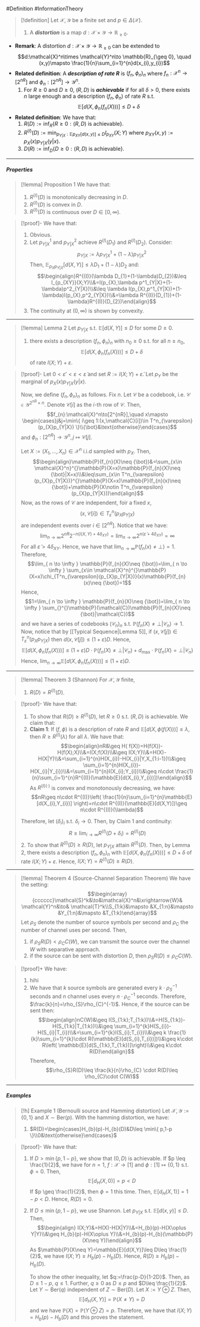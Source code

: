 #Definition #InformationTheory 

> [!definition]
> Let $\mathcal{X},\mathcal{Y}$ be a finite set and $p\in \Delta(\mathcal{X})$. 
> 1. A ***distortion*** is a map $d:\mathcal{X}\times \mathcal{Y}\to \mathbb{R}_{\geq 0}$.

- **Remark**: A distortion $d:\mathcal{X}\times \mathcal{Y}\to \mathbb{R}_{\geq 0}$ can be extended to $$d:\mathcal{X}^n\times \mathcal{Y}^n\to \mathbb{R}_{\geq 0}, \quad (x,y)\mapsto \frac{1}{n}\sum_{i=1}^{n}d(x_{i},y_{i})$$
- **Related definition**: A ***description of rate $R$*** is $(f_{n},\phi_{n})_{n}$ where $f_{n}:\mathcal{X}^n\to [2^{nR}]$ and $\phi_{n}:[2^{nR}]\to \mathcal{Y}^n$.
	1. For $R\geq 0$ and $D\geq 0$, $(R,D)$ is ***achievable*** if for all $\delta>0$, there exists $n$ large enough and a description $(f_{n},\phi_{n})$ of rate $R$ s.t. $$\mathbb{E}[d(X,\phi_{n}(f_{n}(X)))]\leq D+\delta$$
- **Related definition**: We have that:
	1. $R(D):=\inf_{R}\{ R\geq 0 :(R,D)\text{ is achievable} \}$.
	2. $R^{(I)}(D):=\min_{p_{Y|X}: \mathbb{E}p_{XY}[d(x,y)]\leq D}I_{p_{XY}}(X;Y)$ where $p_{XY}(x,y):=p_{X}(x)p_{Y|X}(y|x)$.
	3. $D(R):=\inf_{D}\{ D\geq 0 :(R,D)\text{ is achievable} \}$.
---
##### Properties
> [!lemma] Proposition 1
> We have that:
> 1. $R^{(I)}(D)$ is monotonically decreasing in $D$. 
> 2. $R^{(I)}(D)$ is convex in $D$. 
> 3. $R^{(I)}(D)$ is continuous over $D\in [0,\infty)$.

> [!proof]-
> We have that:
> 1. Obvious.
> 2. Let $p^1_{Y|X}$ and $p^2_{Y|X}$ achieve $R^{(I)}(D_{1})$ and $R^{(I)}(D_{2})$. Consider: $$p_{Y|X}:=\lambda p^1_{Y|X}+(1-\lambda)p^2_{Y|X}$$Then, $\mathbb{E}_{p_{X}p_{Y|X}}[d(X,Y)]\leq \lambda D_{1}+(1-\lambda)D_{2}$ and: $$\begin{align}R^{(I)}(\lambda D_{1}+(1-\lambda)D_{2})&\leq I_{p_{XY}}(X;Y)\\&=I(p_{X},\lambda p^1_{Y|X}+(1-\lambda)p^2_{Y|X})\\&\leq \lambda I(p_{X},p^1_{Y|X})+(1-\lambda)I(p_{X},p^2_{Y|X})\\&=\lambda R^{(I)}(D_{1})+(1-\lambda)R^{(I)}(D_{2})\end{align}$$
> 3. The continuity at $(0,\infty)$ is shown by convexity. 
---
> [!lemma] Lemma 2
> Let $p_{Y|X}$ s.t. $\mathbb{E}[d(X,Y)]\leq D$ for some $D\geq 0$. 
> 1. there exists a description $(f_{n},\phi_{n})_{n}$ with $n_{0}\geq 0$ s.t. for all $n\geq n_{0}$, $$\mathbb{E}[d(X,\phi_{n}(f_{n}(X)))]\leq D+\delta$$ of rate $I(X;Y)+\varepsilon$.

> [!proof]-
> Let $0<\varepsilon'<\varepsilon<\tilde{\varepsilon}$ and set $R:=I(X;Y)+\tilde{\varepsilon}$. Let $p_{Y}$ be the marginal of $p_{X}(x)p_{Y|X}(y|x)$.
> 
> Now, we define $(f_{n},\phi_{n})_{n}$ as follows. Fix $n$. Let $\mathcal{C}$ be a codebook, i.e. $\mathcal{C}\in \mathcal{Y}^{2^{nR}\times n}$. Denote $\mathcal{C}[i]$ as the $i$-th row of $\mathcal{C}$. Then, 
> $$f_{n}:\mathcal{X}^n\to[2^{nR}],\quad x\mapsto \begin{cases}j&j=\min\{ i\geq 1:(x,\mathcal{C}[i])\in T^n_{\varepsilon}(p_{X}p_{Y|X}) \}\\{\bot}&\text{otherwise}\end{cases}$$and $\phi_{n}:[2^{nR}]\to \mathcal{Y}^n, j\mapsto \mathcal{C}[j]$.
> 
> Let $X:=(X_{1},\dots,X_{n})\in \mathcal{X}^n$ i.i.d sampled with $p_{X}$. Then, $$\begin{align}\mathbb{P}(f_{n}(X)\neq  {\bot})&=\sum_{x\in \mathcal{X}^n}^{}\mathbb{P}(X=x)\mathbb{P}(f_{n}(X)\neq {\bot}|X=x)\\&\leq\sum_{x\in T^n_{\varepsilon}(p_{X}p_{Y|X})}^{}\mathbb{P}(X=x)\mathbb{P}(f_{n}(x)\neq {\bot})+\mathbb{P}(X\notin T^n_{\varepsilon}(p_{X}p_{Y|X}))\end{align}$$Now, as the rows of $\mathcal{C}$ are independent, foir a fixed $x$, $$(x,\mathcal{C}[i])\in T^n_{\varepsilon}(p_{X}p_{Y|X})$$are independent events over $i\in [2^{nR}]$. Notice that we have: $$\lim_{ n \to \infty } 2^{nR}2^{-n(I(X,Y)+4\delta_{XY})}=\lim_{ n \to \infty } 2^{n(\tilde{\varepsilon}+4\delta_{XY})}=\infty$$For all $\tilde{\varepsilon}>4 \delta_{XY}$. Hence, we have that $\lim_{ n \to \infty }\mathbb{P}(f_{n}(x)\neq {\bot})=1$. Therefore, $$\lim_{ n \to \infty } \mathbb{P}(f_{n}(X)\neq {\bot})=\lim_{ n \to \infty } \sum_{x\in \mathcal{X}^n}^{}\mathbb{P}(X=x)\chi_{T^n_{\varepsilon}(p_{X}p_{Y|X})}(x)\mathbb{P}(f_{n}(x)\neq {\bot})=1$$Hence,$$1=\lim_{ n \to \infty } \mathbb{P}(f_{n}(X)\neq {\bot})=\lim_{ n \to \infty } \sum_{}^{}\mathbb{P}(\mathcal{C})\mathbb{P}(f_{n}(X)\neq {\bot}|\mathcal{C})$$and we have a series of codebooks $(\mathcal{C}_{n})_{n}$ s.t. $\mathbb{P}(f_{n}(X)\neq {\bot}|\mathcal{C}_{n})\to 1$. Now, notice that by [[Typical Sequence|Lemma 5]], if $(x,\mathcal{C}[j])\in T^n_{\varepsilon}(p_{X}p_{Y|X})$ then $d(x,\mathcal{C}[j])\leq (1+\varepsilon)D$. Hence, $$\mathbb{E}[d(X,\phi_{n}(f_{n}(X)))]\leq(1+\varepsilon)D\cdot \mathbb{P}(f_{n}(X)\neq {\bot}|\mathcal{C}_{n})+d_{\max}\cdot \mathbb{P}(f_{n}(X)= {\bot}|\mathcal{C}_{n})$$Hence, $\lim_{ n \to \infty }\mathbb{E}[d(X,\phi_{n}(f_{n}(X)))]\leq (1+\varepsilon)D$.
---
> [!lemma] Theorem 3 (Shannon)
> For $\mathcal{X},\mathcal{Y}$ finite,  
> 1. $R(D)=R^{(I)}(D)$.

> [!proof]-
> We have that:
> 1. To show that $R(D)\geq R^{(I)}(D)$, let $R\geq 0$ s.t. $(R,D)$ is achievable. We claim that:
> 	1. **Claim 1**: If $(f,\phi)$ is a description of rate $R$ and $\mathbb{E}[d(X,\phi(f(X)))]\leq \lambda$, then $R\geq R^{(I)}(\lambda)$ for all $\lambda$. 
> 	   We have that: $$\begin{align}nR&\geq H( f(X))=H(f(X))-H(f(X);X)\\&=I(X;f(X))\\&\geq  I(X;Y)\\&=H(X)-H(X|Y)\\&=\sum_{i=1}^{n}H(X_{i})-H(X_{i}|Y,X_{1:i-1})\\&\geq \sum_{i=1}^{n}H(X_{i})-H(X_{i}|Y_{i})\\&=\sum_{i=1}^{n}I(X_{i};Y_{i})\\&\geq n\cdot  \frac{1}{n}\sum_{i=1}^{n}R^{(I)}(\mathbb{E}[d(X_{i},Y_{i})])\end{align}$$As $R^{(I)(\cdot)}$ is convex and monotonously decreasing, we have: $$nR\geq n\cdot R^{(I)}\left( \frac{1}{n}\sum_{i=1}^{n}\mathbb{E}[d(X_{i},Y_{i})] \right)=n\cdot R^{(I)}(\mathbb{E}[d(X,Y)])\geq n\cdot R^{(I)}(\lambda)$$
> 	
> 	Therefore, let $(\delta_{i})_{i}$ s.t. $\delta_{i}\to 0$. Then, by Claim 1 and continuity: $$R\geq \lim_{ i \to \infty } R^{(I)}(D+\delta_{i})=R^{(I)}(D)$$
> 2. To show that $R^{(I)}(D)\geq R(D)$, let $p_{Y|X}$ attain $R^{(I)}(D)$. Then, by Lemma 2, there exists a description $(f_{n},\phi_{n})_{n}$ with $\mathbb{E}[d(X,\phi_{n}(f_{n}(X)))]\leq D+\delta$ of rate $I(X;Y)+\varepsilon$. Hence, $I(X;Y)=R^{(I)}(D)\geq R(D)$. 
---
> [!lemma] Theorem 4 (Source-Channel Separation Theorem)
> We have the setting: $$\begin{array}{cccccc}\mathcal{S}^k&\to&\mathcal{X}^n&\xrightarrow{W}& \mathcal{Y}^n&\to& \mathcal{T}^k\\S_{1:k}&\mapsto &X_{1:n}&\mapsto &Y_{1:n}&\mapsto &T_{1:k}\end{array}$$
> Let $\rho_{S}$ denote the number of source symbols per second and $\rho_{C}$ the number of channel uses per second. Then, 
> 1. if $\rho_{S}R(D)< \rho_{C}C(W)$, we can transmit the source over the channel $W$ with separative approach. 
> 2. if the source can be sent with distortion $D$, then $\rho_{S}R(D)\leq \rho_{C}C(W)$. 

> [!proof]+
> We have:
> 1. hihi
> 2. We have that $k$ source symbols are generated every $k\cdot\rho_{S}^{-1}$ seconds and $n$ channel uses every $n\cdot\rho_{C}^{-1}$ seconds. Therefore, $\frac{k}{n}=\rho_{S}\rho_{C}^{-1}$. Hence, if the source can be sent then:$$\begin{align}nC(W)&\geq  I(S_{1:k};T_{1:k})\\&=H(S_{1:k})-H(S_{1:k}|T_{1:k})\\&\geq \sum_{i=1}^{k}H(S_{i})-H(S_{i}|T_{i})\\&=\sum_{i=1}^{k}I(S_{i};T_{i})\\&\geq  k \frac{1}{k}\sum_{i=1}^{k}\cdot  R(\mathbb{E}[d(S_{i},T_{i})])\\&\geq k\cdot R\left( \mathbb{E}[d(S_{1:k},T_{1:k})]\right)\\&\geq k\cdot R(D)\end{align}$$Therefore, $$\rho_{S}R(D)\leq \frac{k}{n}\rho_{C} \cdot  R(D)\leq \rho_{C}\cdot C(W)$$
---
##### Examples
> [!h] Example 1 (Bernoulli source and Hamming distortion)
> Let $\mathcal{X},\mathcal{Y}:=\{ 0,1 \}$ and $X\sim \text{Ber}(p)$. With the hamming distortion, we have:
> 1. $R(D)=\begin{cases}H_{b}(p)-H_{b}(D)&D\leq \min\{ p,1-p \}\\0&\text{otherwise}\end{cases}$

> [!proof]-
> We have that:
> 1. If $D>\min \{ p,1-p \}$, we show that $(0,D)$ is achievable. If $p \leq \frac{1}{2}$, we have for $n=1$,  $f:\mathcal{X}\to [1]$ and $\phi:[1]\mapsto \{ 0,1 \}$ s.t. $\phi=0$. Then, $$\mathbb{E}[d_{H}(X,0)]=p<D$$If $p \geq \frac{1}{2}$, then $\phi=1$ this time. Then, $\mathbb{E}[d_{H}(X,1)]=1-p<D$. Hence, $R(D)=0$. 
> 2. If $D\leq \min \{ p,1-p \}$, we use Shannon. Let $p_{Y|X}$ s.t. $\mathbb{E}[d(x,y)]\leq D$. Then, $$\begin{align} I(X;Y)&=H(X)-H(X|Y)\\&=H_{b}(p)-H(X\oplus  Y|Y)\\&\geq H_{b}(p)-H(X\oplus  Y)\\&=H_{b}(p)-H_{b}(\mathbb{P}(X\neq  Y))\end{align}$$As $\mathbb{P}(X\neq Y)=\mathbb{E}[d(X,Y)]\leq D\leq \frac{1}{2}$, we have $I(X;Y)\geq H_{b}(p)-H_{b}(D)$. Hence, $R(D)\geq H_{b}(p)-H_{b}(D)$.
>    
>    To show the other inequality, let $q:=\frac{p-D}{1-2D}$. Then, as $D\leq 1-p$, $q\leq 1$. Further, $q\geq 0$ as $D\leq p$ and $D\leq \frac{1}{2}$. Let $Y\sim \text{Ber}(q)$ independent of $Z\sim \text{Ber}(D)$. Let $X:= Y\oplus Z$. Then,  $$\mathbb{E}[d_{H}(X,Y)]=\mathbb{P}(X\neq Y)=D$$and we have $\mathbb{P}(X)=\mathbb{P}(Y\oplus Z)=p$. Therefore, we have that $I(X;Y)=H_{b}(p)-H_{b}(D)$ and this proves the statement.